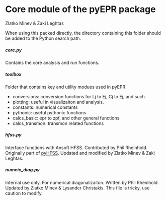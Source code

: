Core module of the pyEPR package
===================
Zlatko Minev & Zaki Leghtas

When using this packed directly, the directory containing this folder should be added to the Python search path.

##### core.py
Contains the core analysis and run functions.

##### toolbox
Folder that contains key and utility modues used in pyEPR.
- conversions:  conversion functions for Lj to Ej, Cj to Ej, and such.
- plotting: useful in visualizaiton and analysis.
- constants: numerical constants
- pythonic:  useful pythonic functions
- calcs_basic: epr to zpf, and other general functions
- calcs_transmon: transmon related functions

##### hfss.py
Interface functions with Ansoft HFSS.
Contributed by Phil Rheinhold.  Originally part of [pyHFSS](https://github.com/PhilReinhold/pyHFSS).
Updated and modified by Zlatko Minev & Zaki Leghtas.

##### numeic_diag.py
Internal use only. For numerical diagonalizaiton.
Written by Phil Rheinhold.
Updated by Zlatko Minev & Lysander Christakis.
This file is tricky, use caution to modify.